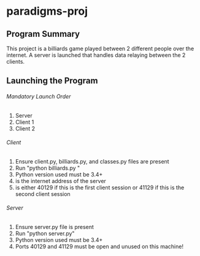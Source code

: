 # paradigms-proj

## Program Summary
This project is a billiards game played between 2 different people over the internet.  A server is launched that handles data relaying between the 2 clients.

## Launching the Program
###### Mandatory Launch Order
1. Server
2. Client 1
3. Client 2

###### Client
1. Ensure client.py, billiards.py, and classes.py files are present
2. Run "python billiards.py <server address> <port>"
3. Python version used must be 3.4+
4. <server address> is the internet address of the server
5. <port> is either 40129 if this is the first client session or 41129 if this is the second client session

###### Server
1. Ensure server.py file is present
2. Run "python server.py"
3. Python version used must be 3.4+
4. Ports 40129 and 41129 must be open and unused on this machine!